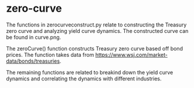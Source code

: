 # zero-curve

The functions in zerocurveconstruct.py relate to constructing the Treasury zero curve and analyzing yield curve dynamics. The constructed curve can be found in curve.png.

The zeroCurve() function constructs Treasury zero curve based off bond prices. The function takes data from https://www.wsj.com/market-data/bonds/treasuries. 

The remaining functions are related to breakind down the yield curve dynamics and correlating the dynamics with different industries.
